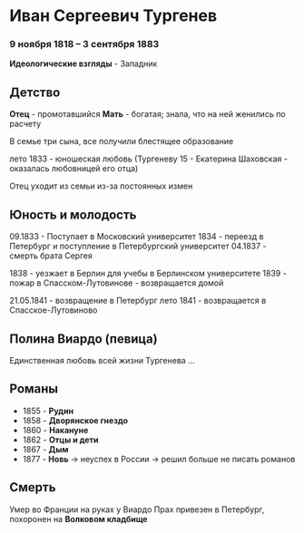 # Иван Сергеевич Тургенев
### 9 ноября 1818 – 3 сентября 1883

**Идеологические взгляды** - Западник

## Детство
**Отец** - промотавшийся
**Мать** - богатая; знала, что на ней женились по расчету

В семье три сына, все получили блестящее образование

лето 1833 - юношеская любовь (Тургеневу 15 - Екатерина Шаховская - оказалась любовницей его отца)

Отец уходит из семьи из-за постоянных измен

## Юность и молодость
09.1833 - Поступает в Московский университет
1834 - переезд в Петербург и поступление в Петербургский университет
04.1837 - смерть брата Сергея

1838 - уезжает в Берлин для учебы в Берлинском университете
1839 - пожар в Спасском-Лутовинове - возвращается домой

21.05.1841 - возвращение в Петербург
лето 1841 - возвращается в Спасское-Лутовиново

## Полина Виардо (певица)
Единственная любовь всей жизни Тургенева
...

## Романы
- 1855 - **Рудин**
- 1858 - **Дворянское гнездо**
- 1860 - **Накануне**
- 1862 - **Отцы и дети**
- 1867 - **Дым**
- 1877 - **Новь** -> неуспех в России -> решил больше не писать романов

## Смерть
Умер во Франции на руках у Виардо
Прах привезен в Петербург, похоронен на **Волковом кладбище**
